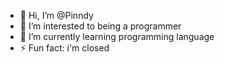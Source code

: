 - 👋 Hi, I’m @Pinndy
- 👀 I’m interested to being a programmer
- 🌱 I’m currently learning programming language
- ⚡ Fun fact: i'm closed

<!---
Pinndy/Pinndy is a ✨ special ✨ repository because its `README.md` (this file) appears on your GitHub profile.
You can click the Preview link to take a look at your changes.
--->
